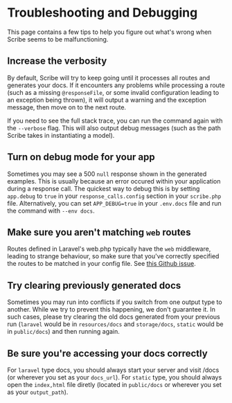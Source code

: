 # Troubleshooting and Debugging
This page contains a few tips to help you figure out what's wrong when Scribe seems to be malfunctioning.

## Increase the verbosity
By default, Scribe will try to keep going until it processes all routes and generates your docs. If it encounters any problems while processing a route (such as a missing `@responseFile`, or some invalid configuration leading to an exception being thrown), it will output a warning and the exception message, then move on to the next route.

If you need to see the full stack trace, you can run the command again with the `--verbose` flag. This will also output debug messages (such as the path Scribe takes in instantiating a model).

## Turn on debug mode for your app
Sometimes you may see a 500 `null` response shown in the generated examples. This is usually because an error occured within your application during a response call. The quickest way to debug this is by setting `app.debug` to `true` in your `response_calls.config` section in your `scribe.php` file. Alternatively, you can set `APP_DEBUG=true` in your `.env.docs` file and run the command with `--env docs`.  

## Make sure you aren't matching `web` routes
Routes defined in Laravel's web.php typically have the `web` middleware, leading to strange behaviour, so make sure that you've correctly specified the routes to be matched in your config file. See [this Github issue](https://github.com/knuckleswtf/scribe/issues/47).

## Try clearing previously generated docs
Sometimes you may run into conflicts if you switch from one output type to another. While we try to prevent this happening, we don't guarantee it. In such cases, please try clearing the old docs generated from your previous run (`laravel` would be in `resources/docs` and `storage/docs`, `static` would be in `public/docs`) and then running again.

## Be sure you're accessing your docs correctly
For `laravel` type docs, you should always start your server and visit /docs (or wherever you set as your `docs_url`). For `static` type, you should always open the `index,html` file diretly (located in `public/docs` or wherever you set as your `output_path`).
